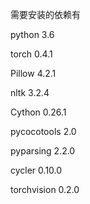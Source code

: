 需要安装的依赖有

python 							   3.6

torch							   0.4.1

Pillow							   4.2.1

nltk                               3.2.4

Cython                             0.26.1

pycocotools                        2.0

pyparsing                          2.2.0

cycler                             0.10.0

torchvision                        0.2.0

